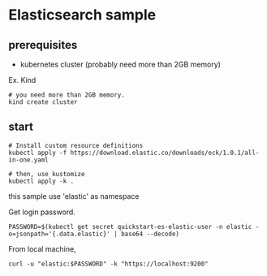 # Elasticsearch sample

## prerequisites

- kubernetes cluster (probably need more than 2GB memory)


Ex. Kind

```
# you need more than 2GB memory.
kind create cluster
```

## start

```
# Install custom resource definitions
kubectl apply -f https://download.elastic.co/downloads/eck/1.0.1/all-in-one.yaml

# then, use kustomize
kubectl apply -k .
```

this sample use 'elastic' as namespace

Get login password.

```
PASSWORD=$(kubectl get secret quickstart-es-elastic-user -n elastic -o=jsonpath='{.data.elastic}' | base64 --decode)
```

From local machine,

```
curl -u "elastic:$PASSWORD" -k "https://localhost:9200"
```

